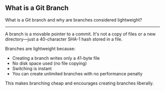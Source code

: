 ## What is a Git Branch

What is a Git branch and why are branches considered lightweight?

---

A branch is a movable pointer to a commit. It's not a copy of files or a new directory—just a 40-character SHA-1 hash stored in a file.

Branches are lightweight because:
- Creating a branch writes only a 41-byte file
- No disk space used (no file copying)
- Switching is instant
- You can create unlimited branches with no performance penalty

This makes branching cheap and encourages creating branches liberally.

